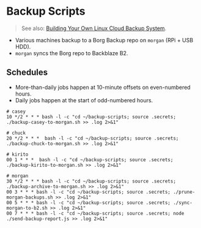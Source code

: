 # Backup Scripts

> See also: [Building Your Own Linux Cloud Backup System](https://medium.com/@mormesher/building-your-own-linux-cloud-backup-system-75750f47d550).

* Various machines backup to a Borg Backup repo on `morgan` (RPi + USB HDD).
* `morgan` syncs the Borg repo to Backblaze B2.

## Schedules

* More-than-daily jobs happen at 10-minute offsets on even-numbered hours.
* Daily jobs happen at the start of odd-numbered hours.

```
# casey
10 */2 * * * bash -l -c "cd ~/backup-scripts; source .secrets; ./backup-casey-to-morgan.sh >> .log 2>&1"

# chuck
20 */2 * * *  bash -l -c "cd ~/backup-scripts; source .secrets; ./backup-chuck-to-morgan.sh >> .log 2>&1"

# kirito
00 1 * * *  bash -l -c "cd ~/backup-scripts; source .secrets; ./backup-kirito-to-morgan.sh >> .log 2>&1"

# morgan
30 */2 * * * bash -l -c "cd ~/backup-scripts; source .secrets; ./backup-archive-to-morgan.sh >> .log 2>&1"
00 3 * * * bash -l -c "cd ~/backup-scripts; source .secrets; ./prune-morgan-backups.sh >> .log 2>&1"
00 5 * * * bash -l -c "cd ~/backup-scripts; source .secrets; ./sync-morgan-to-b2.sh >> .log 2>&1"
00 7 * * * bash -l -c "cd ~/backup-scripts; source .secrets; node ./send-backup-report.js >> .log 2>&1"
```
